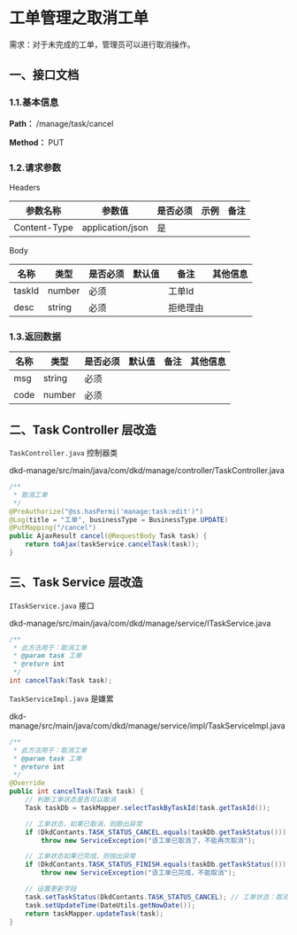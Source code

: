 # 工单管理之取消工单

需求：对于未完成的工单，管理员可以进行取消操作。

## 一、接口文档

### 1.1.基本信息

**Path：** /manage/task/cancel

**Method：** PUT

### 1.2.请求参数

Headers

| 参数名称     | 参数值           | 是否必须 | 示例 | 备注 |
| ------------ | ---------------- | -------- | ---- | ---- |
| Content-Type | application/json | 是       |      |      |

Body

| 名称   | 类型   | 是否必须 | 默认值 | 备注     | 其他信息 |
| ------ | ------ | -------- | ------ | -------- | -------- |
| taskId | number | 必须     |        | 工单Id   |          |
| desc   | string | 必须     |        | 拒绝理由 |          |

### 1.3.返回数据

| 名称 | 类型   | 是否必须 | 默认值 | 备注 | 其他信息 |
| ---- | ------ | -------- | ------ | ---- | -------- |
| msg  | string | 必须     |        |      |          |
| code | number | 必须     |        |      |          |

## 二、Task Controller 层改造

`TaskController.java` 控制器类

dkd-manage/src/main/java/com/dkd/manage/controller/TaskController.java

```java
/**
 * 取消工单
 */
@PreAuthorize("@ss.hasPermi('manage:task:edit')")
@Log(title = "工单", businessType = BusinessType.UPDATE)
@PutMapping("/cancel")
public AjaxResult cancel(@RequestBody Task task) {
    return toAjax(taskService.cancelTask(task));
}
```

## 三、Task Service 层改造

`ITaskService.java` 接口

dkd-manage/src/main/java/com/dkd/manage/service/ITaskService.java

```java
/**
 * 此方法用于：取消工单
 * @param task 工单
 * @return int
 */
int cancelTask(Task task);
```

`TaskServiceImpl.java` 是嫌累

dkd-manage/src/main/java/com/dkd/manage/service/impl/TaskServiceImpl.java

```java
/**
 * 此方法用于：取消工单
 * @param task 工单
 * @return int
 */
@Override
public int cancelTask(Task task) {
    // 判断工单状态是否可以取消
    Task taskDb = taskMapper.selectTaskByTaskId(task.getTaskId());

    // 工单状态，如果已取消，则跑出异常
    if (DkdContants.TASK_STATUS_CANCEL.equals(taskDb.getTaskStatus()))
        throw new ServiceException("该工单已取消了，不能再次取消");

    // 工单状态如果已完成，则抛出异常
    if (DkdContants.TASK_STATUS_FINISH.equals(taskDb.getTaskStatus()))
        throw new ServiceException("该工单已完成，不能取消");

    // 设置更新字段
    task.setTaskStatus(DkdContants.TASK_STATUS_CANCEL); // 工单状态：取消
    task.setUpdateTime(DateUtils.getNowDate());
    return taskMapper.updateTask(task);
}
```
